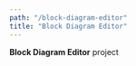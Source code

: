 ```yaml
---
path: "/block-diagram-editor"
title: "Block Diagram Editor"
---
```


**Block Diagram Editor** project
